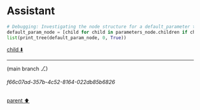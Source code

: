 # Assistant

```python
# Debugging: Investigating the node structure for a default_parameter to understand why the default value is not being captured
default_param_node = [child for child in parameters_node.children if child.type == 'default_parameter'][0]
list(print_tree(default_param_node, 0, True))
```

[child ⬇️](#f66c07ad-357b-4c52-8164-022db85b6826)

---

(main branch ⎇)
###### f66c07ad-357b-4c52-8164-022db85b6826
[parent ⬆️](#14971085-266e-4e3d-87a1-6781f455aca2)
